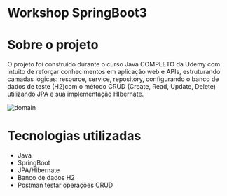 # Workshop SpringBoot3

# Sobre o projeto

O projeto foi construído durante o curso Java COMPLETO da Udemy com intuito de reforçar conhecimentos em aplicação web e APIs, estruturando camadas lógicas: resource, service, repository, configurando o banco de dados de teste (H2)com o método CRUD (Create, Read, Update, Delete) utilizando JPA e sua implementação HIbernate.


![domain](https://user-images.githubusercontent.com/100732102/209873516-75af3a9e-4695-48be-a564-68d2b9b82566.png)




# Tecnologias utilizadas
- Java
- SpringBoot
- JPA/Hibernate
- Banco de dados H2
- Postman testar operações CRUD
